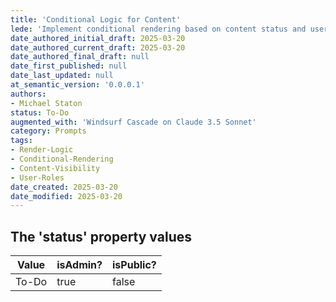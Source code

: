```yaml
---
title: 'Conditional Logic for Content'
lede: 'Implement conditional rendering based on content status and user roles'
date_authored_initial_draft: 2025-03-20
date_authored_current_draft: 2025-03-20
date_authored_final_draft: null
date_first_published: null
date_last_updated: null
at_semantic_version: '0.0.0.1'
authors: 
- Michael Staton
status: To-Do
augmented_with: 'Windsurf Cascade on Claude 3.5 Sonnet'
category: Prompts
tags:
- Render-Logic
- Conditional-Rendering
- Content-Visibility
- User-Roles
date_created: 2025-03-20
date_modified: 2025-03-20
---
```


## The 'status' property values


| Value | isAdmin? | isPublic? |
| ----- | -------- | --------- |
| To-Do | true     | false     |
